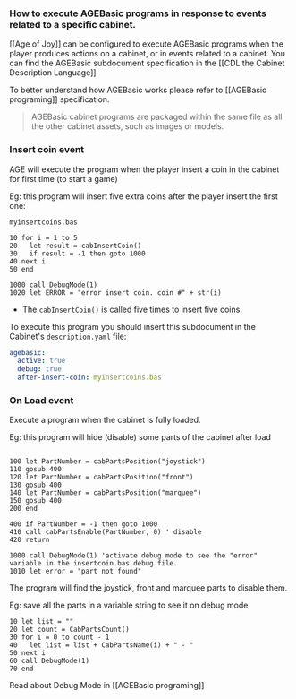 ### How to execute AGEBasic programs in response to events related to a specific cabinet.

[[Age of Joy]] can be configured to execute AGEBasic programs when the player produces actions on a cabinet, or in events related to a cabinet. You can find the AGEBasic subdocument specification in the [[CDL the Cabinet Description Language]]

To better understand how AGEBasic works please refer to [[AGEBasic programing]] specification.

> AGEBasic cabinet programs are packaged within the same file as all the other cabinet assets, such as images or models.

### Insert coin event

AGE will execute the program when the player insert a coin in the cabinet for first time (to start a game)

Eg: this program will insert five extra coins after the player insert the first one:

`myinsertcoins.bas`

```basic
10 for i = 1 to 5
20   let result = cabInsertCoin()
30   if result = -1 then goto 1000
40 next i
50 end

1000 call DebugMode(1)
1020 let ERROR = "error insert coin. coin #" + str(i)
```

- The `cabInsertCoin()` is called five times to insert five coins.

To execute this program you should insert this subdocument in the Cabinet's `description.yaml` file:

```yaml
agebasic:
  active: true
  debug: true
  after-insert-coin: myinsertcoins.bas
```

### On Load event

Execute a program when the cabinet is fully loaded.

Eg: this program will hide (disable) some parts of the cabinet after load

```basic
  
100 let PartNumber = cabPartsPosition("joystick") 
110 gosub 400 
120 let PartNumber = cabPartsPosition("front") 
130 gosub 400 
140 let PartNumber = cabPartsPosition("marquee") 
150 gosub 400 
200 end 

400 if PartNumber = -1 then goto 1000 
410 call cabPartsEnable(PartNumber, 0) ' disable 
420 return

1000 call DebugMode(1) 'activate debug mode to see the "error" variable in the insertcoin.bas.debug file. 
1010 let error = "part not found"
```

The program will find the joystick, front and marquee parts to disable them.

Eg: save all the parts in a variable string to see it on debug mode.

```basic
10 let list = ""
20 let count = CabPartsCount()
30 for i = 0 to count - 1
40   let list = list + CabPartsName(i) + " - "
50 next i
60 call DebugMode(1)
70 end
```

Read about Debug Mode in [[AGEBasic programing]]

